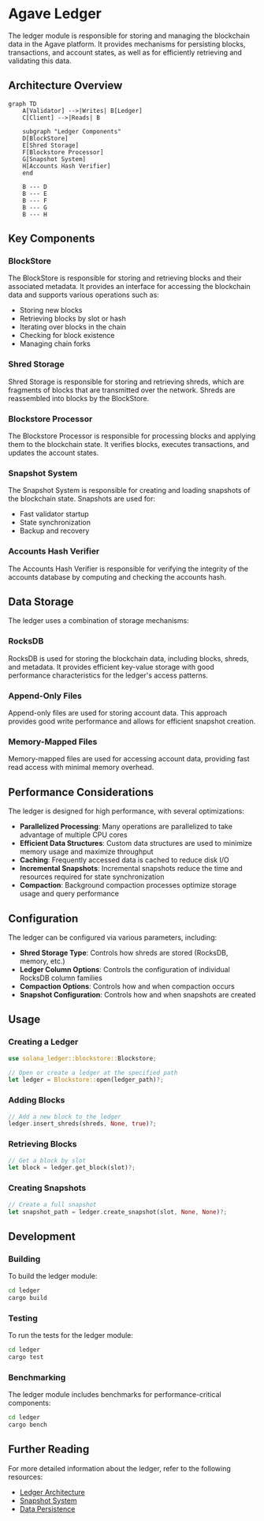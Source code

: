 # Agave Ledger

The ledger module is responsible for storing and managing the blockchain data in the Agave platform. It provides mechanisms for persisting blocks, transactions, and account states, as well as for efficiently retrieving and validating this data.

## Architecture Overview

```mermaid
graph TD
    A[Validator] -->|Writes| B[Ledger]
    C[Client] -->|Reads| B
    
    subgraph "Ledger Components"
    D[BlockStore]
    E[Shred Storage]
    F[Blockstore Processor]
    G[Snapshot System]
    H[Accounts Hash Verifier]
    end
    
    B --- D
    B --- E
    B --- F
    B --- G
    B --- H
```

## Key Components

### BlockStore
The BlockStore is responsible for storing and retrieving blocks and their associated metadata. It provides an interface for accessing the blockchain data and supports various operations such as:

- Storing new blocks
- Retrieving blocks by slot or hash
- Iterating over blocks in the chain
- Checking for block existence
- Managing chain forks

### Shred Storage
Shred Storage is responsible for storing and retrieving shreds, which are fragments of blocks that are transmitted over the network. Shreds are reassembled into blocks by the BlockStore.

### Blockstore Processor
The Blockstore Processor is responsible for processing blocks and applying them to the blockchain state. It verifies blocks, executes transactions, and updates the account states.

### Snapshot System
The Snapshot System is responsible for creating and loading snapshots of the blockchain state. Snapshots are used for:

- Fast validator startup
- State synchronization
- Backup and recovery

### Accounts Hash Verifier
The Accounts Hash Verifier is responsible for verifying the integrity of the accounts database by computing and checking the accounts hash.

## Data Storage

The ledger uses a combination of storage mechanisms:

### RocksDB
RocksDB is used for storing the blockchain data, including blocks, shreds, and metadata. It provides efficient key-value storage with good performance characteristics for the ledger's access patterns.

### Append-Only Files
Append-only files are used for storing account data. This approach provides good write performance and allows for efficient snapshot creation.

### Memory-Mapped Files
Memory-mapped files are used for accessing account data, providing fast read access with minimal memory overhead.

## Performance Considerations

The ledger is designed for high performance, with several optimizations:

- **Parallelized Processing**: Many operations are parallelized to take advantage of multiple CPU cores
- **Efficient Data Structures**: Custom data structures are used to minimize memory usage and maximize throughput
- **Caching**: Frequently accessed data is cached to reduce disk I/O
- **Incremental Snapshots**: Incremental snapshots reduce the time and resources required for state synchronization
- **Compaction**: Background compaction processes optimize storage usage and query performance

## Configuration

The ledger can be configured via various parameters, including:

- **Shred Storage Type**: Controls how shreds are stored (RocksDB, memory, etc.)
- **Ledger Column Options**: Controls the configuration of individual RocksDB column families
- **Compaction Options**: Controls how and when compaction occurs
- **Snapshot Configuration**: Controls how and when snapshots are created

## Usage

### Creating a Ledger

```rust
use solana_ledger::blockstore::Blockstore;

// Open or create a ledger at the specified path
let ledger = Blockstore::open(ledger_path)?;
```

### Adding Blocks

```rust
// Add a new block to the ledger
ledger.insert_shreds(shreds, None, true)?;
```

### Retrieving Blocks

```rust
// Get a block by slot
let block = ledger.get_block(slot)?;
```

### Creating Snapshots

```rust
// Create a full snapshot
let snapshot_path = ledger.create_snapshot(slot, None, None)?;
```

## Development

### Building

To build the ledger module:

```bash
cd ledger
cargo build
```

### Testing

To run the tests for the ledger module:

```bash
cd ledger
cargo test
```

### Benchmarking

The ledger module includes benchmarks for performance-critical components:

```bash
cd ledger
cargo bench
```

## Further Reading

For more detailed information about the ledger, refer to the following resources:

- [Ledger Architecture](https://docs.anza.xyz/validator/ledger)
- [Snapshot System](https://docs.anza.xyz/validator/snapshot-system)
- [Data Persistence](https://docs.anza.xyz/validator/data-persistence)